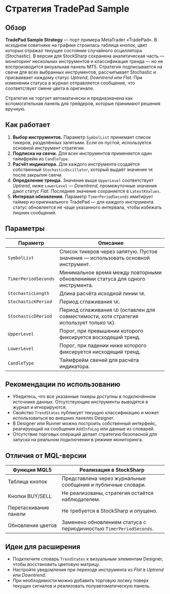 # Стратегия TradePad Sample

## Обзор

**TradePad Sample Strategy** — порт примера MetaTrader «TradePad». В исходном советнике на графике строилась таблица кнопок,
цвет которых отражал текущее состояние случайного осциллятора (Stochastic). В версии для StockSharp сохранена аналитическая
часть — мониторинг нескольких инструментов и классификация тренда — но не воспроизводится визуальная панель MT5. Стратегия
подписывается на свечи для всех выбранных инструментов, рассчитывает Stochastic и присваивает каждому статус *Uptrend*,
*Downtrend* или *Flat*. При изменении статуса в журнал отправляется сообщение, что соответствует смене цвета в оригинале.

Стратегия не торгует автоматически и предназначена как вспомогательная панель для трейдеров, которые принимают решения вручную.

## Как работает

1. **Выбор инструментов.** Параметр `SymbolList` принимает список тикеров, разделённых запятыми. Если он пустой, используется
   основной инструмент стратегии.
2. **Подписка на свечи.** Для всех инструментов применяется один таймфрейм из `CandleType`.
3. **Расчёт индикатора.** Для каждого инструмента создаётся собственный `StochasticOscillator`, который выдаёт значение `%K`
   после закрытия свечи.
4. **Определение тренда.** Значение выше `UpperLevel` соответствует *Uptrend*, ниже `LowerLevel` — *Downtrend*, промежуточные
   значения дают статус *Flat*. Последнее значение сохраняется в `LatestKValues`.
5. **Интервал обновления.** Параметр `TimerPeriodSeconds` имитирует таймер из оригинального TradePad — для каждого инструмента
   статус обновляется не чаще указанного интервала, чтобы избежать лишних сообщений.

## Параметры

| Параметр | Описание |
|----------|----------|
| `SymbolList` | Список тикеров через запятую. Пустое значение — использовать основной инструмент. |
| `TimerPeriodSeconds` | Минимальное время между повторными обновлениями статуса для одного инструмента. |
| `StochasticLength` | Длина расчёта исходной линии `%K`. |
| `StochasticKPeriod` | Период сглаживания `%K`. |
| `StochasticDPeriod` | Период сглаживания `%D` (оставлен для совместимости, хотя стратегия использует только `%K`). |
| `UpperLevel` | Порог, при превышении которого фиксируется восходящий тренд. |
| `LowerLevel` | Порог, при падении ниже которого фиксируется нисходящий тренд. |
| `CandleType` | Таймфрейм свечей для расчёта индикатора. |

## Рекомендации по использованию

- Убедитесь, что все указанные тикеры доступны в подключённом источнике данных. Отсутствующие инструменты выводятся в журнал и
  игнорируются.
- Свойство `TrendStates` публикует текущую классификацию и может использоваться во внешних панелях Designer.
- В Designer или Runner можно построить собственный интерфейс, реагирующий на сообщения `AddInfoLog` или данные из словарей.
- Отсутствие торговых операций делает стратегию безопасной для запуска на реальном подключении в режиме мониторинга.

## Отличия от MQL-версии

| Функция MQL5 | Реализация в StockSharp |
|--------------|------------------------|
| Таблица кнопок | Представлена через журнальные сообщения и публичные словари. |
| Кнопки BUY/SELL | Не реализованы, стратегия остаётся наблюдателем. |
| Перетаскивание панели | Не требуется в StockSharp и опущено. |
| Обновление цветов | Заменено обновлением статуса с периодичностью `TimerPeriodSeconds`. |

## Идеи для расширения

- Подключите словарь `TrendStates` к визуальным элементам Designer, чтобы восстановить цветовую матрицу.
- Настройте уведомления при переходе инструмента из *Flat* в *Uptrend* или *Downtrend*.
- При необходимости можно добавить торговую логику поверх текущих сигналов и реализовать полуавтоматическую панель.
